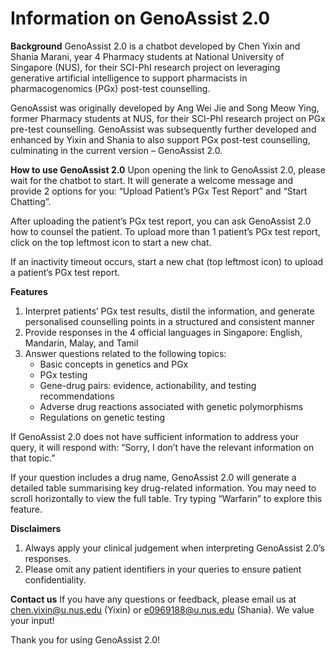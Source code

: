 # Information on GenoAssist 2.0

**Background**
GenoAssist 2.0 is a chatbot developed by Chen Yixin and Shania Marani, year 4 Pharmacy students at National University of Singapore (NUS), for their SCI-PhI research project on leveraging generative artificial intelligence to support pharmacists in pharmacogenomics (PGx) post-test counselling.

GenoAssist was originally developed by Ang Wei Jie and Song Meow Ying, former Pharmacy students at NUS, for their SCI-PhI research project on PGx pre-test counselling. GenoAssist was subsequently further developed and enhanced by Yixin and Shania to also support PGx post-test counselling, culminating in the current version – GenoAssist 2.0.

**How to use GenoAssist 2.0**
Upon opening the link to GenoAssist 2.0, please wait for the chatbot to start. It will generate a welcome message and provide 2 options for you: “Upload Patient’s PGx Test Report” and “Start Chatting”. 

After uploading the patient’s PGx test report, you can ask GenoAssist 2.0 how to counsel the patient. To upload more than 1 patient’s PGx test report, click on the top leftmost icon to start a new chat.

If an inactivity timeout occurs, start a new chat (top leftmost icon) to upload a patient’s PGx test report.

**Features**
1. Interpret patients’ PGx test results, distil the information, and generate personalised counselling points in a structured and consistent manner
2. Provide responses in the 4 official languages in Singapore: English, Mandarin, Malay, and Tamil
3. Answer questions related to the following topics:
    + Basic concepts in genetics and PGx
    + PGx testing
    + Gene-drug pairs: evidence, actionability, and testing recommendations
    + Adverse drug reactions associated with genetic polymorphisms
    + Regulations on genetic testing

If GenoAssist 2.0 does not have sufficient information to address your query, it will respond with: “Sorry, I don’t have the relevant information on that topic.”

If your question includes a drug name, GenoAssist 2.0 will generate a detailed table summarising key drug-related information. You may need to scroll horizontally to view the full table. Try typing “Warfarin” to explore this feature.

**Disclaimers**
1. Always apply your clinical judgement when interpreting GenoAssist 2.0’s responses.
2. Please omit any patient identifiers in your queries to ensure patient confidentiality.

**Contact us**
If you have any questions or feedback, please email us at chen.yixin@u.nus.edu (Yixin) or e0969188@u.nus.edu (Shania). We value your input!

Thank you for using GenoAssist 2.0!
